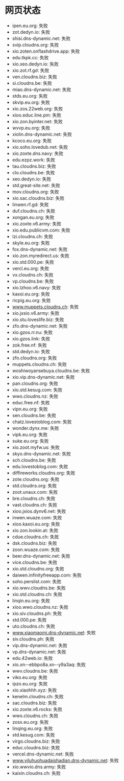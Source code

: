 # 网页状态
- ipen.eu.org: 失败
- zot.dedyn.io: 失败
- shisi.dns-dynamic.net: 失败
- svip.cloudns.org: 失败
- xio.zoten.onflashdrive.app: 失败
- edu.tkpk.cc: 失败
- xio.xeo.dedyn.io: 失败
- xio.zot.rf.gd: 失败
- ven.cloudns.biz: 失败
- si.cloudns.be: 失败
- miao.dns-dynamic.net: 失败
- stds.eu.org: 失败
- skvip.eu.org: 失败
- xio.zos.22web.org: 失败
- xioo.educ.line.pm: 失败
- xio.zon.byinter.net: 失败
- wvvp.eu.org: 失败
- xiolin.dns-dynamic.net: 失败
- kcoco.eu.org: 失败
- xio.soho.lovedub.net: 失败
- xio.zoxte.dns.navy: 失败
- edu.ezpz.work: 失败
- tau.cloudns.biz: 失败
- clo.cloudns.be: 失败
- xeo.dedyn.io: 失败
- std.great-site.net: 失败
- mov.cloudns.org: 失败
- xio.sac.cloudns.biz: 失败
- linwen.rf.gd: 失败
- duf.cloudns.ch: 失败
- xongan.eu.org: 失败
- xio.zoxte.v6.army: 失败
- xio.edu.publicvm.com: 失败
- lzi.cloudns.ch: 失败
- skyle.eu.org: 失败
- fox.dns-dynamic.net: 失败
- xio.zon.myredirect.us: 失败
- xio.std.000.pe: 失败
- vercl.eu.org: 失败
- vx.cloudns.ch: 失败
- vp.cloudns.be: 失败
- xio.lzhoo.v6.navy: 失败
- kaxoi.eu.org: 失败
- ricpig.eu.org: 失败
- www.muppets.cloudns.ch: 失败
- xio.jxsio.v6.army: 失败
- xio.stu.loveslife.biz: 失败
- zfo.dns-dynamic.net: 失败
- xio.gzos.rr.nu: 失败
- xio.gzos.link: 失败
- zok.free.nf: 失败
- std.dedyn.io: 失败
- zfo.cloudns.org: 失败
- muppets.cloudns.ch: 失败
- woshiwoyansebuya.cloudns.be: 失败
- xio.vip.dns-dynamic.net: 失败
- pan.cloudns.org: 失败
- xio.std.kesug.com: 失败
- wwo.cloudns.nz: 失败
- educ.free.nf: 失败
- vipn.eu.org: 失败
- sen.cloudns.be: 失败
- chatz.lovestoblog.com: 失败
- wonder.dynx.me: 失败
- vipk.eu.org: 失败
- suke.eu.org: 失败
- xio.zoot.myfw.us: 失败
- skyo.dns-dynamic.net: 失败
- sch.cloudns.be: 失败
- edu.lovestoblog.com: 失败
- diffireworks.cloudns.org: 失败
- zote.cloudns.org: 失败
- std.cloudns.org: 失败
- zoot.unaux.com: 失败
- bre.cloudns.ch: 失败
- vast.cloudns.ch: 失败
- xioo.jxios.dynv6.net: 失败
- inwen.wuaze.com: 失败
- xioo.kaxoi.eu.org: 失败
- xio.zon.lookin.at: 失败
- cdue.cloudns.ch: 失败
- dsk.cloudns.biz: 失败
- zoon.wuaze.com: 失败
- beer.dns-dynamic.net: 失败
- vice.cloudns.be: 失败
- xio.std.cloudns.org: 失败
- daiwen.infinityfreeapp.com: 失败
- soho.perslist.com: 失败
- xio.wwv.cloudns.be: 失败
- xio.std.cloudns.ch: 失败
- linqin.eu.org: 失败
- xioo.wwo.cloudns.nz: 失败
- xio.siv.cloudns.ph: 失败
- std.000.pe: 失败
- uto.cloudns.ch: 失败
- www.xiaomaomi.dns-dynamic.net: 失败
- siv.cloudns.ph: 失败
- vip.dns-dynamic.net: 失败
- vp.dns-dynamic.net: 失败
- edu.42web.io: 失败
- xio.xn--ebbpo8a.xn--y9a3aq: 失败
- wwv.cloudns.be: 失败
- viko.eu.org: 失败
- ipzo.eu.org: 失败
- xio.xiaohhh.xyz: 失败
- kenelm.cloudns.ch: 失败
- sac.cloudns.biz: 失败
- xio.zoxte.v6.rocks: 失败
- wwo.cloudns.ch: 失败
- zosx.eu.org: 失败
- linqing.eu.org: 失败
- std.kesug.com: 失败
- virgo.cloudns.biz: 失败
- educ.cloudns.biz: 失败
- vercel.dns-dynamic.net: 失败
- www.yiluhuohuadaishadian.dns-dynamic.net: 失败
- xio.wwvio.dns.army: 失败
- kaixin.cloudns.ch: 失败
